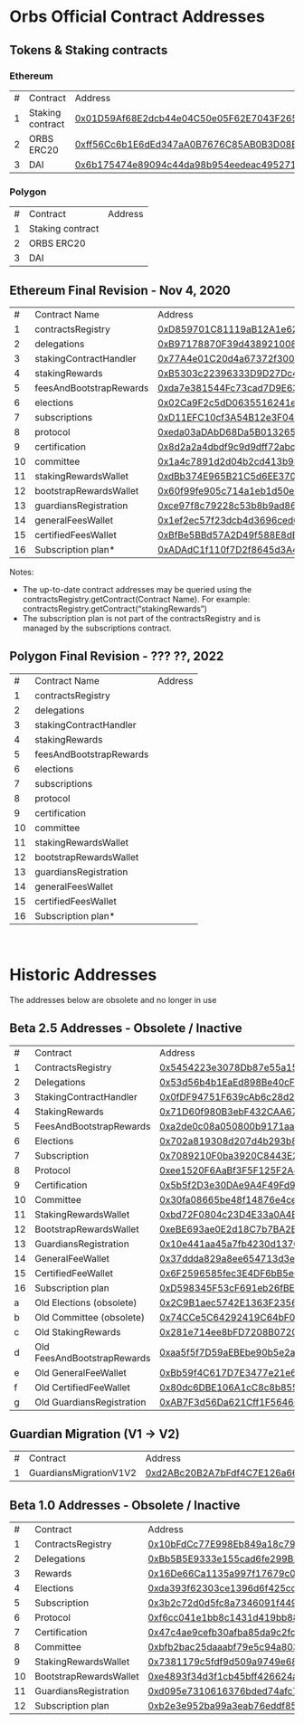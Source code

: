 # Orbs Official Contract Addresses

## Tokens & Staking contracts

### Ethereum

<table>
  <tr>
   <td>#
   </td>
   <td>Contract
   </td>
   <td>Address
   </td>
  </tr>
  <tr>
   <td>1
   </td>
   <td>Staking contract
   </td>
   <td><a href="https://etherscan.io/address/0x01d59af68e2dcb44e04c50e05f62e7043f2656c3#readContract">0x01D59Af68E2dcb44e04C50e05F62E7043F2656C3</a>
   </td>
  </tr>
  <tr>
   <td>2
   </td>
   <td>ORBS ERC20
   </td>
   <td><a href="https://etherscan.io/token/0xff56cc6b1e6ded347aa0b7676c85ab0b3d08b0fa">0xff56Cc6b1E6dEd347aA0B7676C85AB0B3D08B0FA</a>
   </td>
  </tr>
  <tr>
   <td>3
   </td>
   <td>DAI
   </td>
   <td><a href="https://etherscan.io/token/0x6b175474e89094c44da98b954eedeac495271d0f">0x6b175474e89094c44da98b954eedeac495271d0f</a>
   </td>
  </tr>
</table>

### Polygon

<table>
  <tr>
   <td>#
   </td>
   <td>Contract
   </td>
   <td>Address
   </td>
  </tr>
  <tr>
   <td>1
   </td>
   <td>Staking contract
   </td>
   <td><a href=""></a></td>
  </tr>
  <tr>
   <td>2
   </td>
   <td>ORBS ERC20
   </td>
   <td><a href=""></a></td>
  </tr>
  <tr>
   <td>3
   </td>
   <td>DAI
   </td>
   <td><a href=""></a></td>
  </tr>
</table>


## Ethereum Final Revision - Nov 4, 2020


<table>
  <tr>
   <td>#
   </td>
   <td>Contract Name
   </td>
   <td>Address
   </td>
  </tr>
  <tr>
   <td>1
   </td>
   <td>contractsRegistry
   </td>
   <td><a href="https://etherscan.io/address/0xD859701C81119aB12A1e62AF6270aD2AE05c7AB3">0xD859701C81119aB12A1e62AF6270aD2AE05c7AB3</a>
   </td>
  </tr>
  <tr>
   <td>2
   </td>
   <td>delegations
   </td>
   <td><a href="https://etherscan.io/address/0xB97178870F39d4389210086E4BcaccACD715c71d">0xB97178870F39d4389210086E4BcaccACD715c71d</a>
   </td>
  </tr>
  <tr>
   <td>3
   </td>
   <td>stakingContractHandler
   </td>
   <td><a href="https://etherscan.io/address/0x77A4e01C20d4a67372f300297fB69Da981c19755">0x77A4e01C20d4a67372f300297fB69Da981c19755</a>
   </td>
  </tr>
  <tr>
   <td>4
   </td>
   <td>stakingRewards
   </td>
   <td><a href="https://etherscan.io/address/0xB5303c22396333D9D27Dc45bDcC8E7Fc502b4B32">0xB5303c22396333D9D27Dc45bDcC8E7Fc502b4B32</a>
   </td>
  </tr>
  <tr>
   <td>5
   </td>
   <td>feesAndBootstrapRewards
   </td>
   <td><a href="https://etherscan.io/address/0xda7e381544Fc73cad7D9E63C86e561452b9B9E9C">0xda7e381544Fc73cad7D9E63C86e561452b9B9E9C</a>
   </td>
  </tr>
  <tr>
   <td>6
   </td>
   <td>elections
   </td>
   <td><a href="https://etherscan.io/address/0x02Ca9F2c5dD0635516241efD480091870277865b">0x02Ca9F2c5dD0635516241efD480091870277865b</a>
   </td>
  </tr>
  <tr>
   <td>7
   </td>
   <td>subscriptions
   </td>
   <td><a href="https://etherscan.io/address/0xD11EFC10cf3A54B12e3F04143070BE3865E7Bb8E">0xD11EFC10cf3A54B12e3F04143070BE3865E7Bb8E</a>
   </td>
  </tr>
  <tr>
   <td>8
   </td>
   <td>protocol
   </td>
   <td><a href="https://etherscan.io/address/0xeda03aDAbD68Da5B01326575712F01029d99703a">0xeda03aDAbD68Da5B01326575712F01029d99703a</a>
   </td>
  </tr>
  <tr>
   <td>9
   </td>
   <td>certification
   </td>
   <td><a href="https://etherscan.io/address/0x8d2a2a4dbdf9c9d9dff72abc96a2751b70ab3011">0x8d2a2a4dbdf9c9d9dff72abc96a2751b70ab3011</a>
   </td>
  </tr>
  <tr>
   <td>10
   </td>
   <td>committee
   </td>
   <td><a href="https://etherscan.io/address/0x1a4c7891d2d04b2cd413b98bc3283c8d992f5fa7">0x1a4c7891d2d04b2cd413b98bc3283c8d992f5fa7</a>
   </td>
  </tr>
  <tr>
   <td>11
   </td>
   <td>stakingRewardsWallet
   </td>
   <td><a href="https://etherscan.io/address/0xdBb374E965B21C5d6EE370dcB80176884Fa936f1">0xdBb374E965B21C5d6EE370dcB80176884Fa936f1</a>
   </td>
  </tr>
  <tr>
   <td>12
   </td>
   <td>bootstrapRewardsWallet
   </td>
   <td><a href="https://etherscan.io/address/0x60f99fe905c714a1eb1d50e7dfb91c9f956478e0">0x60f99fe905c714a1eb1d50e7dfb91c9f956478e0</a>
   </td>
  </tr>
  <tr>
   <td>13
   </td>
   <td>guardiansRegistration
   </td>
   <td><a href="https://etherscan.io/address/0xce97f8c79228c53b8b9ad86800a493d1e7e5d1e3">0xce97f8c79228c53b8b9ad86800a493d1e7e5d1e3</a>
   </td>
  </tr>
  <tr>
   <td>14
   </td>
   <td>generalFeesWallet
   </td>
   <td><a href="https://etherscan.io/address/0x1ef2ec57f23dcb4d3696ced6d70c60a8722ddf92">0x1ef2ec57f23dcb4d3696ced6d70c60a8722ddf92</a>
   </td>
  </tr>
  <tr>
   <td>15
   </td>
   <td>certifiedFeesWallet
   </td>
   <td><a href="https://etherscan.io/address/0xBfBe5BBd57A2D49f588E8dBf8d1380B7F5f6d9AE">0xBfBe5BBd57A2D49f588E8dBf8d1380B7F5f6d9AE</a>
   </td>
  </tr>
  <tr>
   <td>16
   </td>
   <td>Subscription plan*
   </td>
   <td><a href="https://etherscan.io/address/0xADAdC1f110f7D2f8645d3A4EAC62E7F053a33f1F">0xADAdC1f110f7D2f8645d3A4EAC62E7F053a33f1F</a>
   </td>
  </tr>
</table>


Notes:



*   The up-to-date contract addresses may be queried using the contractsRegistry.getContract(Contract Name). For example: contractsRegistry.getContract(“stakingRewards”)
*   The subscription plan is not part of the contractsRegistry and is managed by the subscriptions contract.

## Polygon Final Revision - ??? ??, 2022


<table>
  <tr>
   <td>#
   </td>
   <td>Contract Name
   </td>
   <td>Address
   </td>
  </tr>
  <tr>
   <td>1
   </td>
   <td>contractsRegistry
   </td>
   <td><a href=""></a></td>
  </tr>
  <tr>
   <td>2
   </td>
   <td>delegations
   </td>
   <td><a href=""></a></td>
  </tr>
  <tr>
   <td>3
   </td>
   <td>stakingContractHandler
   </td>
   <td><a href=""></a></td>
  </tr>
  <tr>
   <td>4
   </td>
   <td>stakingRewards
   </td>
   <td><a href=""></a></td>
  </tr>
  <tr>
   <td>5
   </td>
   <td>feesAndBootstrapRewards
   </td>
   <td><a href=""></a></td>
  </tr>
  <tr>
   <td>6
   </td>
   <td>elections
   </td>
   <td><a href=""></a></td>
  </tr>
  <tr>
   <td>7
   </td>
   <td>subscriptions
   </td>
   <td><a href=""></a></td>
  </tr>
  <tr>
   <td>8
   </td>
   <td>protocol
   </td>
   <td><a href=""></a></td>
  </tr>
  <tr>
   <td>9
   </td>
   <td>certification
   </td>
   <td><a href=""></a></td>
  </tr>
  <tr>
   <td>10
   </td>
   <td>committee
   </td>
   <td><a href=""></a></td>
  </tr>
  <tr>
   <td>11
   </td>
   <td>stakingRewardsWallet
   </td>
   <td><a href=""></a></td>
  </tr>
  <tr>
   <td>12
   </td>
   <td>bootstrapRewardsWallet
   </td>
   <td><a href=""></a></td>
  </tr>
  <tr>
   <td>13
   </td>
   <td>guardiansRegistration
   </td>
   <td><a href=""></a></td>
  </tr>
  <tr>
   <td>14
   </td>
   <td>generalFeesWallet
   </td>
   <td><a href=""></a></td>
  </tr>
  <tr>
   <td>15
   </td>
   <td>certifiedFeesWallet
   </td>
   <td><a href=""></a></td>
  </tr>
  <tr>
   <td>16
   </td>
   <td>Subscription plan*
   </td>
   <td><a href=""></a></td>
  </tr>
</table>


&nbsp;

# Historic Addresses

The addresses below are obsolete and no longer in use 

## Beta 2.5 Addresses - Obsolete / Inactive


<table>
  <tr>
   <td>#
   </td>
   <td>Contract
   </td>
   <td>Address
   </td>
  </tr>
  <tr>
   <td>1
   </td>
   <td>ContractsRegistry
   </td>
   <td><a href="https://etherscan.io/address/0x5454223e3078Db87e55a15bE541cc925f3702eB0">0x5454223e3078Db87e55a15bE541cc925f3702eB0</a>
   </td>
  </tr>
  <tr>
   <td>2
   </td>
   <td>Delegations
   </td>
   <td><a href="https://etherscan.io/address/0x53d56b4b1EaEd898Be40cF445a715c55dDD6B09C">0x53d56b4b1EaEd898Be40cF445a715c55dDD6B09C</a>
   </td>
  </tr>
  <tr>
   <td>3
   </td>
   <td>StakingContractHandler
   </td>
   <td><a href="https://etherscan.io/address/0x0fDF94751F639cAb6c28d2dC339844bC6BE9530F">0x0fDF94751F639cAb6c28d2dC339844bC6BE9530F</a>
   </td>
  </tr>
  <tr>
   <td>4
   </td>
   <td>StakingRewards
   </td>
   <td><a href="https://etherscan.io/address/0x71D60f980B3ebF432CAA67962b859A12f3b8c5ea">0x71D60f980B3ebF432CAA67962b859A12f3b8c5ea</a>
   </td>
  </tr>
  <tr>
   <td>5
   </td>
   <td>FeesAndBootstrapRewards
   </td>
   <td><a href="https://etherscan.io/address/0xa2de0c08a050800b9171aab7dc97a33cb5f8e9db">0xa2de0c08a050800b9171aab7dc97a33cb5f8e9db</a>
   </td>
  </tr>
  <tr>
   <td>6
   </td>
   <td>Elections
   </td>
   <td><a href="https://etherscan.io/address/0x702a819308d207d4b293b80b21f4bfac5813af3b">0x702a819308d207d4b293b80b21f4bfac5813af3b</a>
   </td>
  </tr>
  <tr>
   <td>7
   </td>
   <td>Subscription
   </td>
   <td><a href="https://etherscan.io/address/0x7089210F0ba3920C8443E26fb26D6e2f12E5216f">0x7089210F0ba3920C8443E26fb26D6e2f12E5216f</a>
   </td>
  </tr>
  <tr>
   <td>8
   </td>
   <td>Protocol
   </td>
   <td><a href="https://etherscan.io/address/0xee1520F6AaBf3F5F125F2A4c096a0DE083b82Fc9">0xee1520F6AaBf3F5F125F2A4c096a0DE083b82Fc9</a>
   </td>
  </tr>
  <tr>
   <td>9
   </td>
   <td>Certification
   </td>
   <td><a href="https://etherscan.io/address/0x5b5f2D3e30DAe9A4F49Fd95B1332441e699481f3">0x5b5f2D3e30DAe9A4F49Fd95B1332441e699481f3</a>
   </td>
  </tr>
  <tr>
   <td>10
   </td>
   <td>Committee
   </td>
   <td><a href="https://etherscan.io/address/0x30fa08665be48f14876e4ce2975f67aabfb68a77">0x30fa08665be48f14876e4ce2975f67aabfb68a77</a>
   </td>
  </tr>
  <tr>
   <td>11
   </td>
   <td>StakingRewardsWallet
   </td>
   <td><a href="https://etherscan.io/address/0xbd72F0804c23D4E33a0A4Bf8517d0e745E75fa96">0xbd72F0804c23D4E33a0A4Bf8517d0e745E75fa96</a>
   </td>
  </tr>
  <tr>
   <td>12
   </td>
   <td>BootstrapRewardsWallet
   </td>
   <td><a href="https://etherscan.io/address/0xeBE693ae0E2d18C7b7BA2B4D5c289E250afE5ee3">0xeBE693ae0E2d18C7b7BA2B4D5c289E250afE5ee3</a>
   </td>
  </tr>
  <tr>
   <td>13
   </td>
   <td>GuardiansRegistration
   </td>
   <td><a href="https://etherscan.io/address/0x10e441aa45a7fb4230d1370fba3cf98269bd4b5d">0x10e441aa45a7fb4230d1370fba3cf98269bd4b5d</a>
   </td>
  </tr>
  <tr>
   <td>14
   </td>
   <td>GeneralFeeWallet
   </td>
   <td><a href="https://etherscan.io/address/0x37ddda829a8ee654713d3e4c7fd8c02a016574a4">0x37ddda829a8ee654713d3e4c7fd8c02a016574a4</a>
   </td>
  </tr>
  <tr>
   <td>15
   </td>
   <td>CertifiedFeeWallet
   </td>
   <td><a href="https://etherscan.io/address/0x6F2596585fec3E4DF6bB5e68C61027C4972BE118">0x6F2596585fec3E4DF6bB5e68C61027C4972BE118</a>
   </td>
  </tr>
  <tr>
   <td>16
   </td>
   <td>Subscription plan
   </td>
   <td><a href="https://etherscan.io/address/0xD598345F53cF691eb26fBEAb8aF515F9f7500f72">0xD598345F53cF691eb26fBEAb8aF515F9f7500f72</a>
   </td>
  </tr>
  <tr>
   <td>a
   </td>
   <td>Old Elections (obsolete)
   </td>
   <td><a href="https://etherscan.io/address/0x2C9B1aec5742E1363F235666FfE829Dd1982DbC8">0x2C9B1aec5742E1363F235666FfE829Dd1982DbC8</a>
   </td>
  </tr>
  <tr>
   <td>b
   </td>
   <td>Old Committee (obsolete)
   </td>
   <td><a href="https://etherscan.io/address/0x74CCe5C64292419C64bF0fbb71A4a1B7F9d89a3E">0x74CCe5C64292419C64bF0fbb71A4a1B7F9d89a3E</a>
   </td>
  </tr>
  <tr>
   <td>c
   </td>
   <td>Old StakingRewards
   </td>
   <td><a href="https://etherscan.io/address/0x281e714ee8bFD7208B07205fb93d7C9298f3a807">0x281e714ee8bFD7208B07205fb93d7C9298f3a807</a>
   </td>
  </tr>
  <tr>
   <td>d
   </td>
   <td>Old FeesAndBootstrapRewards
   </td>
   <td><a href="https://etherscan.io/address/0xaa5f5f7D59aEBEbe90b5e2ac93F87Df639E5152a">0xaa5f5f7D59aEBEbe90b5e2ac93F87Df639E5152a</a>
   </td>
  </tr>
  <tr>
   <td>e
   </td>
   <td>Old GeneralFeeWallet
   </td>
   <td><a href="https://etherscan.io/address/0xBb59f4C617D7E3477e21e6a9498D4F72c2BA008D">0xBb59f4C617D7E3477e21e6a9498D4F72c2BA008D</a>
   </td>
  </tr>
  <tr>
   <td>f
   </td>
   <td>Old CertifiedFeeWallet
   </td>
   <td><a href="https://etherscan.io/address/0x80dc6DBE106A1cC8c8b8553a96C3Bf8162850452">0x80dc6DBE106A1cC8c8b8553a96C3Bf8162850452</a>
   </td>
  </tr>
  <tr>
   <td>g
   </td>
   <td>Old GuardiansRegistration
   </td>
   <td><a href="https://etherscan.io/address/0xAB7F3d56Da621Cff1F5646642d7F79f6A201E4eD">0xAB7F3d56Da621Cff1F5646642d7F79f6A201E4eD</a>
   </td>
  </tr>
</table>



## Guardian Migration (V1 -> V2)

 


<table>
  <tr>
   <td>#
   </td>
   <td>Contract
   </td>
   <td>Address
   </td>
  </tr>
  <tr>
   <td>1
   </td>
   <td>GuardiansMigrationV1V2
   </td>
   <td><a href="https://etherscan.io/address/0xd2abc20b2a7bfdf4c7e126a669d2c43293845c7d">0xd2ABc20B2A7bFdf4C7E126a669D2C43293845c7D</a>
   </td>
  </tr>
</table>



## Beta 1.0 Addresses - Obsolete / Inactive


<table>
  <tr>
   <td>#
   </td>
   <td>Contract
   </td>
   <td>Address
   </td>
  </tr>
  <tr>
   <td>1
   </td>
   <td>ContractsRegistry
   </td>
   <td><a href="https://etherscan.io/address/0x10bFdCc77E998Eb849a18c79b880F8b9BE06Ad83">0x10bFdCc77E998Eb849a18c79b880F8b9BE06Ad83</a>
   </td>
  </tr>
  <tr>
   <td>2
   </td>
   <td>Delegations
   </td>
   <td><a href="https://etherscan.io/address/0xBb5B5E9333e155cad6fe299B18dED3F4107EF294">0xBb5B5E9333e155cad6fe299B18dED3F4107EF294</a>
   </td>
  </tr>
  <tr>
   <td>3
   </td>
   <td>Rewards
   </td>
   <td><a href="https://etherscan.io/address/0x16De66Ca1135a997f17679c0CdF09d49223F5B20">0x16De66Ca1135a997f17679c0CdF09d49223F5B20</a>
   </td>
  </tr>
  <tr>
   <td>4
   </td>
   <td>Elections
   </td>
   <td><a href="https://etherscan.io/address/0xda393f62303ce1396d6f425cd7e85b60dac8233e">0xda393f62303ce1396d6f425cd7e85b60dac8233e</a>
   </td>
  </tr>
  <tr>
   <td>5
   </td>
   <td>Subscription
   </td>
   <td><a href="https://etherscan.io/address/0x3b2c72d0d5fc8a7346091f449487cd0a7f0954d6">0x3b2c72d0d5fc8a7346091f449487cd0a7f0954d6</a>
   </td>
  </tr>
  <tr>
   <td>6
   </td>
   <td>Protocol
   </td>
   <td><a href="https://etherscan.io/address/0xf6cc041e1bb8c1431d419bb88424324af5dd7866">0xf6cc041e1bb8c1431d419bb88424324af5dd7866</a>
   </td>
  </tr>
  <tr>
   <td>7
   </td>
   <td>Certification
   </td>
   <td><a href="https://etherscan.io/address/0x47c4ae9cefb30afba85da9c2fcd3125480770d9b">0x47c4ae9cefb30afba85da9c2fcd3125480770d9b</a>
   </td>
  </tr>
  <tr>
   <td>8
   </td>
   <td>Committee
   </td>
   <td><a href="https://etherscan.io/address/0xbfb2bac25daaabf79e5c94a8036b28c553ee75f5">0xbfb2bac25daaabf79e5c94a8036b28c553ee75f5</a>
   </td>
  </tr>
  <tr>
   <td>9
   </td>
   <td>StakingRewardsWallet
   </td>
   <td><a href="https://etherscan.io/address/0x7381179c5fdf9d509a9749e684fa58604e670f11">0x7381179c5fdf9d509a9749e684fa58604e670f11</a>
   </td>
  </tr>
  <tr>
   <td>10
   </td>
   <td>BootstrapRewardsWallet
   </td>
   <td><a href="https://etherscan.io/address/0xe4893f34d3f1cb45bff426624a2dc938d132cd7b">0xe4893f34d3f1cb45bff426624a2dc938d132cd7b</a>
   </td>
  </tr>
  <tr>
   <td>11
   </td>
   <td>GuardiansRegistration
   </td>
   <td><a href="https://etherscan.io/address/0xd095e7310616376bded74afc7e0400e6d0894e6f">0xd095e7310616376bded74afc7e0400e6d0894e6f</a>
   </td>
  </tr>
  <tr>
   <td>12
   </td>
   <td>Subscription plan
   </td>
   <td><a href="https://etherscan.io/address/0xb2e3e952ba99a3eab76eddf85a2d387e3d9d335b">0xb2e3e952ba99a3eab76eddf85a2d387e3d9d335b</a>
   </td>
  </tr>
</table>


